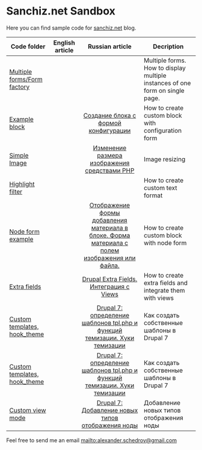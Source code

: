 Sanchiz.net Sandbox
===================

Here you can find sample code for [sanchiz.net] blog.

|Code folder|English article|Russian article|Decription|
|---|---|:-:|---|
|[Multiple forms/Form factory]|||Multiple forms. How to display multiple instances of one form on single page.|
|[Example block]||[Создание блока с формой конфигурации]|How to create custom block with configuration form|
|[Simple Image]||[Изменение размера изображения средствами PHP]|Image resizing|
|[Highlight filter]|||How to create custom text format|
|[Node form example]||[Отображение формы добавления материала в блоке. Форма материала с полем изображения или файла.]|How to create custom block with node form|
|[Extra fields]||[Drupal Extra Fields. Интеграция с Views]|How to create extra fields and integrate them with views|
|[Custom templates, hook_theme]||[Drupal 7: определение шаблонов tpl.php и функций темизации. Хуки темизации]|Как создать собственные шаблоны в Drupal 7|
|[Custom templates, hook_theme]||[Drupal 7: определение шаблонов tpl.php и функций темизации. Хуки темизации]|Как создать собственные шаблоны в Drupal 7|
|[Custom view mode]||[Drupal 7: Добавление новых типов отображения ноды]|Добавление новых типов отображения ноды|


Feel free to send me an email <mailto:alexander.schedrov@gmail.com>

[sanchiz.net]:http://sanchiz.net
[Highlight filter]:https://github.com/Sanchiz/sanchiz-net-sandbox/tree/master/highlight_filter
[Simple Image]:https://github.com/Sanchiz/sanchiz-net-sandbox/tree/master/simple_image
[Изменение размера изображения средствами PHP]:http://sanchiz.net/blog/resizing-images-with-php
[Example block]:https://github.com/Sanchiz/sanchiz-net-sandbox/tree/master/example_block
[Создание блока с формой конфигурации]:http://sanchiz.net/blog/block-with-form-configuration
[Node form example]:https://github.com/Sanchiz/sanchiz-net-sandbox/tree/master/node_form_example
[Отображение формы добавления материала в блоке. Форма материала с полем изображения или файла.]:http://sanchiz.net/blog/display-node-form-block
[Extra fields]:https://github.com/Sanchiz/sanchiz-net-sandbox/tree/master/amazing_extra_fields
[Drupal Extra Fields. Интеграция с Views]:http://sanchiz.net/blog/extra-fields-views
[Custom templates, hook_theme]:https://github.com/Sanchiz/sanchiz-net-sandbox/tree/master/example_template
[Drupal 7: определение шаблонов tpl.php и функций темизации. Хуки темизации]:http://sanchiz.net/blog/define-hook-theme
[Custom view mode]:https://github.com/Sanchiz/sanchiz-net-sandbox/tree/master/view_mode
[Drupal 7: Добавление новых типов отображения ноды]:http://sanchiz.net/blog/node-view-modes
[Multiple forms/Form factory]:https://github.com/sanchiz-net/sanchiz-net-sandbox/tree/master/form_factory